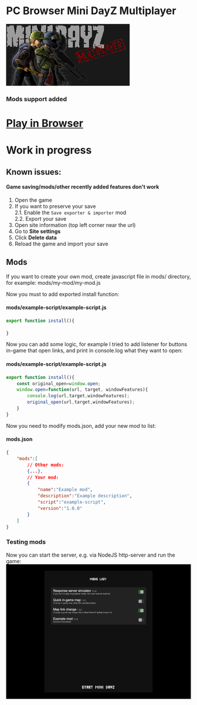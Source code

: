 # PC Browser Mini DayZ Multiplayer
[![Mini DayZ](./client/loading-logo.png)](https://raw.githack.com/MeterPreter57/minidayz-multiplayer/main/client/index.html)

### Mods support added

# [Play in Browser](https://raw.githack.com/MeterPreter57/minidayz-multiplayer/main/client/index.html)


# Work in progress

## Known issues:
#### Game saving/mods/other recently added features don't work
1. Open the game  
2. If you want to preserve your save  
   2.1. Enable the `Save exporter & importer` mod  
   2.2. Export your save  
4. Open site information (top left corner near the url)
5. Go to **Site settings**
6. Click **Delete data**
7. Reload the game and import your save


## Mods
If you want to create your own mod, create javascript file in mods/ directory, for example: mods/my-mod/my-mod.js


Now you must to add exported install function: 
#### mods/example-script/example-script.js
```js
export function install(){

}
```

Now you can add some logic, for example I tried to add listener for buttons in-game that open links, and print in console.log what they want to open:

#### mods/example-script/example-script.js
```js
export function install(){
	const original_open=window.open;
	window.open=function(url, target, windowFeatures){
		console.log(url,target,windowFeatures);
		original_open(url,target,windowFeatures);
	}
}
```

Now you need to modify mods.json, add your new mod to list:

#### mods.json
```json
{
	"mods":[
		// Other mods:
		{...},
		// Your mod:
		{
			"name":"Example mod",
			"description":"Example description",
			"script":"example-script",
			"version":"1.0.0"
		}
	]
}
```

### Testing mods
Now you can start the server, e.g. via NodeJS http-server and run the game:
![Browser Mini DayZ mods selector](./example.png)
